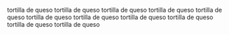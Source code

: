 tortilla de queso
tortilla de queso
tortilla de queso
tortilla de queso
tortilla de queso
tortilla de queso
tortilla de queso
tortilla de queso
tortilla de queso
tortilla de queso
tortilla de queso